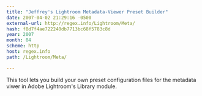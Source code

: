 ```yaml
---
title: "Jeffrey's Lightroom Metadata-Viewer Preset Builder"
date: 2007-04-02 21:29:16 -0500
external-url: http://regex.info/Lightroom/Meta/
hash: f8d7f4ae722240db7713bc68f5783c8d
year: 2007
month: 04
scheme: http
host: regex.info
path: /Lightroom/Meta/

---
```


This tool lets you build your own preset configuration files for the metadata viwer in Adobe Lightroom's Library module.
